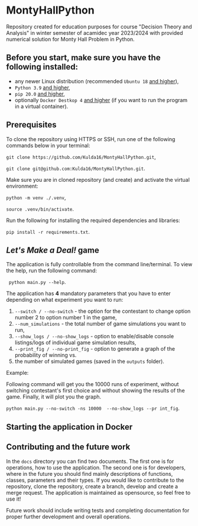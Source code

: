 # MontyHallPython
Repository created for education purposes for course "Decision Theory and Analysis" in winter semester of acamidec year 
2023/2024 with provided numerical solution for Monty Hall Problem in Python.

## Before you start, make sure you have the following installed:
- any newer Linux distribution (recommended `Ubuntu 18` [and higher](https://ubuntu.com/download/desktop)),
- `Python 3.9` [and higher](https://www.python.org/downloads/),
- `pip 20.0` [and higher](https://pypi.org/project/pip/),
- optionally `Docker Destkop 4` [and higher](https://docs.docker.com/desktop/install/linux-install/) (if you want to run the program in a virtual container).

## Prerequisites

To clone the repository using HTTPS or SSH, run one of the following commands below in your terminal:

`git clone https://github.com/Kulda16/MontyHallPython.git`,

`git clone git@github.com:Kulda16/MontyHallPython.git`.

Make sure you are in cloned repository (and create) and activate the virtual environment:

`python -m venv ./.venv`,

`source .venv/bin/activate`.

Run the following for installing the required dependencies and libraries:

`pip install -r requirements.txt`.

## *Let's Make a Deal!* game

The application is fully controllable from the command line/terminal. To view the
help, run the following command:

` python main.py --help`.

The application has **4** mandatory parameters that you have to enter depending on what experiment you want to run:
1. `--switch / --no-switch` - the option for the contestant to change option number 2 to option number 1 in the game,
2. `--num_simulations` - the total number of game simulations you want to run,
3. `--show_logs / --no-show_logs` - option to enable/disable console listings/logs of individual game simulation results,
4. `--print_fig / --no-print_fig` - option to generate a graph of the probability of winning vs. 
5. the number of simulated games (saved in the `outputs` folder).

Example:

Following command will get you the 10000 runs of experiment, without switching contestant's
first choice and without showing the results of the game. Finally, it will plot you the graph.

`python main.py --no-switch -ns 10000  --no-show_logs --pr
int_fig`.



## Starting the application in Docker

## Contributing and the future work

In the `docs` directory you can find two documents. The first one is for operations, how to use the application. 
The second one is for developers, where in the future you should find mainly descriptions of functions, classes, parameters and their types.
If you would like to contribute to the repository, clone the repository, create a branch, develop and create a merge request.
The application is maintained as opensource, so feel free to use it!

Future work should include writing tests and completing documentation for proper further development and overall operations.